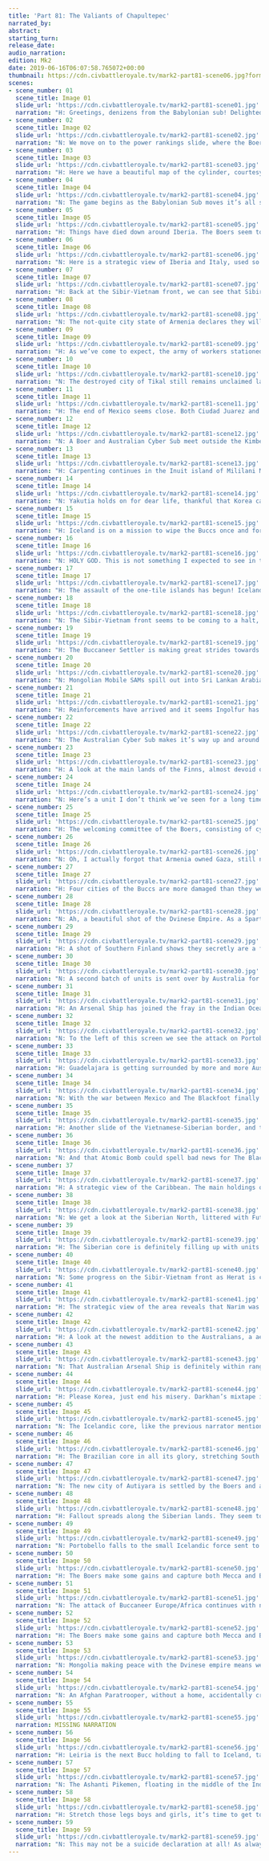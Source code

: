 ```yaml
---
title: 'Part 81: The Valiants of Chapultepec'
narrated_by: 
abstract: 
starting_turn: 
release_date: 
audio_narration: 
edition: Mk2
date: 2019-06-16T06:07:58.765072+00:00 
thumbnail: https://cdn.civbattleroyale.tv/mark2-part81-scene06.jpg?format=webp&nearlossless=1
scenes:
- scene_number: 01
  scene_title: Image 01
  slide_url: 'https://cdn.civbattleroyale.tv/mark2-part81-scene01.jpg'
  narration: "H: Greetings, denizens from the Babylonian sub! Delighted to see you tune in the original arena bloodbath that is the Civilization Battle Royale Mk. II! This time around, we have two narrators that will alternate between the slides to bring you the best possible coverage! I, /u/Hakantula, an avid Icelandic supporter, am joined by my co-writer, /u/NightMan and supporter of the polar opposite to Iceland, the Dvinese Empire. Although last part was statistically speaking a very uneventful one, the new wars that sparked during this part will finally (hopefully) clash into a great pool of death, bloodshed and mass destruction!\nN: They certainly will as the hyped up war between Australia and the Boers ultimately lead to the Boers sending a few (by a few I mean a ridiculous amount) nuclear missiles to harass the Wobbegong Armada in the Kimberley research hubs in Antarctica."
- scene_number: 02
  scene_title: Image 02
  slide_url: 'https://cdn.civbattleroyale.tv/mark2-part81-scene02.jpg'
  narration: "N: We move on to the power rankings slide, where the Boers sit comfortably at the top. The Boer invasion of Finnish Italy has unfortunately come to a halt recently as they can’t seem to realise that their hover tanks can’t capture cities. However, if they can keep the cities down low and sneak a melee boat in there, they’d have yet another foothold to launch an attack on mainland Europe.\nH: As a Dutch man myself, I can’t help but smile to see the Boers doing so well, even though I’m rooting for Iceland. That said, we’ll see if they can project this power over to two fronts, being Finland and Australia. It won’t be the first time they’ve done it."
- scene_number: 03
  scene_title: Image 03
  slide_url: 'https://cdn.civbattleroyale.tv/mark2-part81-scene03.jpg'
  narration: "H: Here we have a beautiful map of the cylinder, courtesy of /u/nathanmasse! It does not only highlight the changes that happened last part, but finally gives a clear insight to the borders at sea! Hot spots are the Mediterranean and the Caribbean, where you can see that border gore is definitely not only a thing on land. The Australians keep getting a better foothold on the Americans and have a lot of room to try and get a land force on the coast. This is also a good time to point out that Vietnam nearly encapsulates the main land of Sri Lanka, while cutting off Negombo completely."
- scene_number: 04
  scene_title: Image 04
  slide_url: 'https://cdn.civbattleroyale.tv/mark2-part81-scene04.jpg'
  narration: "N: The game begins as the Babylonian Sub moves it’s all seeing eyes to the Arabian peninsula and the also stagnating invasion of Finnish Arabia. The Boers seem to have the same problem on both fronts as they swarm the cities with units that can’t capture them.\nH: But we would like to take the time for a big event aboard the sub. We have gained enough experience for an upgrade! I just hope we get bigger bathtubs to relax in. Also, I heard overlord Tpang invites us all for a drink and he’s paying! Come on over and rejoice!"
- scene_number: 05
  scene_title: Image 05
  slide_url: 'https://cdn.civbattleroyale.tv/mark2-part81-scene05.jpg'
  narration: "H: Things have died down around Iberia. The Boers seem to have control of most of Iberia for now (although you cannot be sure when a Finnish X-Com squad drops down), while Iceland only has to fear the group of carriers holding two units and a Cybersub. Further east, Boer forces might make a move to capture the cities in black, with a Mobile SAM on its way to Panormus!"
- scene_number: 06
  scene_title: Image 06
  slide_url: 'https://cdn.civbattleroyale.tv/mark2-part81-scene06.jpg'
  narration: "N: Here is a strategic view of Iberia and Italy, used so we can see the devastation left by the Boer advance. Braga (Boers) has all of it’s land tiles in the general vicinity pillaged, leaving the only place safe of fire being the pristine Mediterranean waters. Although at this point they’re probably absolutely packed with Boer Hover Tanks, desperately wondering how the Finnish cities are holding on. I think Paul Kruger (Boers) may have run into a design flaw."
- scene_number: 07
  scene_title: Image 07
  slide_url: 'https://cdn.civbattleroyale.tv/mark2-part81-scene07.jpg'
  narration: "H: Back at the Sibir-Vietnam front, we can see that Sibir is fighting valiantly against the Sisters. Every damaged except Herat has more health since we last saw them fighting and a lot more Siberian units closing in on the borders. Meanwhile, Vietnam’s units are nowhere close to capture Herat. The Roman ballista moved around the city to get a spectacular view of the destruction."
- scene_number: 08
  scene_title: Image 08
  slide_url: 'https://cdn.civbattleroyale.tv/mark2-part81-scene08.jpg'
  narration: "N: The not-quite city state of Armenia declares they will find that pesky Ashanti Pikeman and cut off their head. How they’re going to make it into the Indian Ocean with no cities on that coast and Vietnam definitely not giving them open borders anytime soon I’m not sure, but Tiridates (Armenia) can hope, it may be the only relevant thing they can do at this point."
- scene_number: 09
  scene_title: Image 09
  slide_url: 'https://cdn.civbattleroyale.tv/mark2-part81-scene09.jpg'
  narration: "H: As we’ve come to expect, the army of workers stationed inside the Siberian cities keep doing their thing, clearing all the nuclear fallout around Narim. Siberian forces have finally pushed into Vietnamese territory near Bamda, but a lot of forces have been lost doing so. We cannot assess the situation more carefully, since the repeal of historical landmarks are blocking our view."
- scene_number: 10
  scene_title: Image 10
  slide_url: 'https://cdn.civbattleroyale.tv/mark2-part81-scene10.jpg'
  narration: "N: The destroyed city of Tikal still remains unclaimed land and the closest settler to it I can see is a Buccaneer one next to St. Eustatius. Is it possible that the Buccaneers will be sneaky and settle a city on the ruins? Granted, it won’t have the population of Tikal but it would be one massive screw you to the Australian invasion. The paratrooper near Uxmal could also be useful if either of the Buccaneer settlers (one near Chichen Itza as well) decide to settle in the ruins of Tikal."
- scene_number: 11
  scene_title: Image 11
  slide_url: 'https://cdn.civbattleroyale.tv/mark2-part81-scene11.jpg'
  narration: "H: The end of Mexico seems close. Both Ciudad Juarez and Veracruz are in deep red and surrounded by at least one unit to capture the city, with Mexico City in the yellow. Mexico has no melee units left, and the Mexican Writer documents the downfall of his country while weeping. It might to time to prime the F key, ladies and gentlemen!"
- scene_number: 12
  scene_title: Image 12
  slide_url: 'https://cdn.civbattleroyale.tv/mark2-part81-scene12.jpg'
  narration: "N: A Boer and Australian Cyber Sub meet outside the Kimberley city of Wulungara, both (hopefully) packing nuclear weapons. It’s unfortunate for Paul Kruger (Boers) that they seemed to encounter a massive chunk of Australia’s navy on the way to the Australian homeland. The Cyber Sub that Henry Parkes (Australia) is sending over seems to be close to firing range on Middelburg (which is ironically not in the middle of anything) and only has to fight through a few units to get there."
- scene_number: 13
  scene_title: Image 13
  slide_url: 'https://cdn.civbattleroyale.tv/mark2-part81-scene13.jpg'
  narration: "H: Carpenting continues in the Inuit island of Mililani Mauka and has a very decent carpet. The Carrier-virus has not spread to this tranquil place on the cylinder. Meanwhile Kamehameha looks over the Inuit army and sighs, wishing he could have his empire back.\nN: Inuit still seem to have an Unaaq, most likely to serve as a friendly anti-drug mascot to the local island children."
- scene_number: 14
  scene_title: Image 14
  slide_url: 'https://cdn.civbattleroyale.tv/mark2-part81-scene14.jpg'
  narration: "N: Yakutia holds on for dear life, thankful that Korea can’t get a melee unit into Beryozovo. I feel genuinely sorry for Yakutia, sitting pretty for a millennia until Korea decided it was time to go and in one fell swoop took almost all their cities. It would be a cruel existence if they decided to peace out now."
- scene_number: 15
  scene_title: Image 15
  slide_url: 'https://cdn.civbattleroyale.tv/mark2-part81-scene15.jpg'
  narration: "H: Iceland is on a mission to wipe the Buccs once and for all with their giant armada of… I count seven ships here? Granted, there are also two nuclear missiles to possibly do some damage, but I would say that it won’t be enough without some support coming in very soon. That being said, he only has to face Carriers..."
- scene_number: 16
  scene_title: Image 16
  slide_url: 'https://cdn.civbattleroyale.tv/mark2-part81-scene16.jpg'
  narration: "N: HOLY GOD. This is not something I expected to see in this part, I thought they’d at least hold on for a little longer but it seems that The Blackfoot managed to push through the rut they’d gotten themselves into with the Mexican war. That means that Mexico has been eliminated in 22nd place and what a ride they had. In the early game I saw Mexico as a regional power, joining in on the Great North American Gangbang but stagnating there on out. The sack of Austin is a moment that will be remembered by all and the sheer determination of the Mexican people in not succumbing to the Blackfoot invasion. The Mexicans fought valiantly but in the end couldn’t hold on longer. Press F to pay respects."
- scene_number: 17
  scene_title: Image 17
  slide_url: 'https://cdn.civbattleroyale.tv/mark2-part81-scene17.jpg'
  narration: "H: The assault of the one-tile islands has begun! Iceland’s forces are drifting along the sea borders of the Buccaneer holdings, while Portobello has been reduced to less than half health. That said, all three islands have a lot of units stationed in the city with a total of 38 units split between the five cities we can see. We can also spot an Icelandic Settler going west. Let’s all hope he dodges death going through the Buccaneer territory and settles on the spot Tikal used to be. Dream big, little man."
- scene_number: 18
  scene_title: Image 18
  slide_url: 'https://cdn.civbattleroyale.tv/mark2-part81-scene18.jpg'
  narration: "N: The Sibir-Vietnam front seems to be coming to a halt, the previously damaged cities of Urgench and Nishapur are now at full health and looking fine for the moment. The same can not be said for the Sibir city of Herat, which seems worse off than the last time we saw it. The BioTrooper Tpang has highlighted can hopefully help the defence."
- scene_number: 19
  scene_title: Image 19
  slide_url: 'https://cdn.civbattleroyale.tv/mark2-part81-scene19.jpg'
  narration: "H: The Buccaneer Settler is making great strides towards the ruins of Tikal, now in the Australian borders of Port-Au-Prince. The Buccs actually have good control of the canal of Nassau, making sure no Wobbegong Armada can pass through, hereby saving Leogane for now. Chichen Itza is also healing up nicely and the Buccs seem to gain control of this situation slowly."
- scene_number: 20
  scene_title: Image 20
  slide_url: 'https://cdn.civbattleroyale.tv/mark2-part81-scene20.jpg'
  narration: "N: Mongolian Mobile SAMs spill out into Sri Lankan Arabia and more funny than that is the poor Boer Hover Tank stuck in the middle of Vietnamese territory. I bet he just wishes he could butt his head against Finnish Arabia, not ever taking the city."
- scene_number: 21
  scene_title: Image 21
  slide_url: 'https://cdn.civbattleroyale.tv/mark2-part81-scene21.jpg'
  narration: "H: Reinforcements have arrived and it seems Ingolfur has given the order to take Cienfuegos! Led by the heroic Icelandic scout, the armada makes his way to the Strait of Gibraltar, one of the few spots on the cylinder where such a huge naval force doesn’t mean that much with the limited space. However, with even more reinforcements coming, Iceland can even brute force his way through the Bucc defenses. The Cybersub seems to have different plans and looks to head west, unleashing hell on the main Bucc holdings."
- scene_number: 22
  scene_title: Image 22
  slide_url: 'https://cdn.civbattleroyale.tv/mark2-part81-scene22.jpg'
  narration: "N: The Australian Cyber Sub makes it’s way up and around towards Middelburg, thoroughly confusing the Boer navy as they head towards where the Cyber Sub previously was. This tactic could work wonders for Parkes (Australia), distract the navy that could destroy their nuclear warhead while it makes its way to nuke the crap out of their intended city."
- scene_number: 23
  scene_title: Image 23
  slide_url: 'https://cdn.civbattleroyale.tv/mark2-part81-scene23.jpg'
  narration: "H: A look at the main lands of the Finns, almost devoid of any land units. The few they do have are on border patrol to watch their Swedish neighbors. The one thing Finland has going for them in this slide is their half-decent navy, which means Sweden can’t immediately take their coastal cities in the north. Use that production you have Finland!"
- scene_number: 24
  scene_title: Image 24
  slide_url: 'https://cdn.civbattleroyale.tv/mark2-part81-scene24.jpg'
  narration: "N: Here’s a unit I don’t think we’ve seen for a long time, an Australian Prime Minister. From his wikipedia page I can see he was the 23rd Prime Minister of Australia and was quite different from his predecessor, in the fact that he didn’t introduce radical reforms in the beginning of his term and instead worked slower. But hey, what do I know about Australian politics, i just read something off a wikipedia page. As for the effect this unit has on the game, it replaces the Great Writer providing political quotes instead. In addition to this it gives +1 tourism to any non-puppeted coastal cities per owned land tile outside of workable area. God damn that’s confusing but I shouldn’t think that they gave much more tourism, seeing how close together some of the cities on the cylinder are."
- scene_number: 25
  scene_title: Image 25
  slide_url: 'https://cdn.civbattleroyale.tv/mark2-part81-scene25.jpg'
  narration: "H: The welcoming committee of the Boers, consisting of cybersubs, is greeting a part of the Wobbegong Armada near the Kimberley holdings of the Arctic. We know one of the Australian ships carries a Nuclear Missile, but there three more ships carrying a load of their own. Meanwhile, the Boers have a carrier with two units. The Kimberley just watches from his island, wishing he had any idea to make units this advanced."
- scene_number: 26
  scene_title: Image 26
  slide_url: 'https://cdn.civbattleroyale.tv/mark2-part81-scene26.jpg'
  narration: "N: Oh, I actually forgot that Armenia owned Gaza, still not gonna make that dream of beheading the Ashanti Pikemen any more realistic. Anyway, Gaza is currently a puppet meaning Armenia cannot control what it builds. It could build be building literally anything for all we know, but I like to think that the government of Gaza has ordered a monument to be built and Tiridates then proceeds to throw a hissy fit in his office, unable to stop them."
- scene_number: 27
  scene_title: Image 27
  slide_url: 'https://cdn.civbattleroyale.tv/mark2-part81-scene27.jpg'
  narration: "H: Four cities of the Buccs are more damaged than they were in the previous slide, with Leogane having no health left. Guadelajara is also at risk is being captured by the Australians as an AA-Gun moves in for the capture. The Bucc Settler has opted for a tactical retreat. The Icelandic fleet from the west is also moving in closer and closer, possibly capturing a city or two!"
- scene_number: 28
  scene_title: Image 28
  slide_url: 'https://cdn.civbattleroyale.tv/mark2-part81-scene28.jpg'
  narration: "N: Ah, a beautiful shot of the Dvinese Empire. As a Spart supporter myself I feel my faith in them dropping every part. They’ve got no way of escaping this one city hell and the only hope they have is to snipe a city from the Boers which would be a beautiful thing.\nHowever, this isn’t the main focus of this slide. Armenia seems intent on taking out all destroyed civilizations on the cylinder, this time being intent on destroying the Timurids."
- scene_number: 29
  scene_title: Image 29
  slide_url: 'https://cdn.civbattleroyale.tv/mark2-part81-scene29.jpg'
  narration: "H: A shot of Southern Finland shows they secretly are a fan of Boer tactics since their land army is primarily Hovertanks. Also, Armenia is seen in almost its full glory, sporting more land units than any other civilization on this screen! Time to act on their slacking Armenia, this might be your only shot!"
- scene_number: 30
  scene_title: Image 30
  slide_url: 'https://cdn.civbattleroyale.tv/mark2-part81-scene30.jpg'
  narration: "N: A second batch of units is sent over by Australia for the Boer invasion. We get a shot of a Giant Death Robot riding an Advanced Destroyer, not as embarrassing as riding a Caravel. Actually pretty badass in my opinion."
- scene_number: 31
  scene_title: Image 31
  slide_url: 'https://cdn.civbattleroyale.tv/mark2-part81-scene31.jpg'
  narration: "H: An Arsenal Ship has joined the fray in the Indian Ocean, bringing two more Nuclear Missiles into play. Neither side has used their (presumed) missiles yet, with Australia still rocking with four of them. So far it seems that the Boer are losing this fight, losing more units. Will the Arsenal Ship make the difference?"
- scene_number: 32
  scene_title: Image 32
  slide_url: 'https://cdn.civbattleroyale.tv/mark2-part81-scene32.jpg'
  narration: "N: To the left of this screen we see the attack on Portobello still continues on but with only two units next to it, it may fail to succeed. I’m actually surprised that Iceland hasn’t started an attack on Cienfuegos yet, but the Great General might just order his army to attack soon."
- scene_number: 33
  scene_title: Image 33
  slide_url: 'https://cdn.civbattleroyale.tv/mark2-part81-scene33.jpg'
  narration: "H: Guadelajara is getting surrounded by more and more Australian units and it only seems a matter of time before that area is greener than it is now. But more importantly, we have landfall! An Australian settler sits on the place next to where Tikal used to be and I can’t see Australia not settling here first (too bad Tibet!)."
- scene_number: 34
  scene_title: Image 34
  slide_url: 'https://cdn.civbattleroyale.tv/mark2-part81-scene34.jpg'
  narration: "N: With the war between Mexico and The Blackfoot finally over, The Blackfoot can finally start to clear up all the fallout that arose because of it. I’d like to know how many nukes were actually dropped on Mexico during the war, it must be somewhere above 15, there’s just so much fallout everywhere. Also, another thing I can’t remember is if Australia and The Blackfoot are at war. If so, that paratrooper heading towards Ciudad Juarez could be a problem."
- scene_number: 35
  scene_title: Image 35
  slide_url: 'https://cdn.civbattleroyale.tv/mark2-part81-scene35.jpg'
  narration: "H: Another slide of the Vietnamese-Siberian border, and this shows how little has been achieved so far due to the difficult terrain around here. I wouldn’t give this war to any side just yet, although two GDR’s are moving towards Wuppertal in the top-right corner. Time will tell if that’s enough to break the Sibir defenses."
- scene_number: 36
  scene_title: Image 36
  slide_url: 'https://cdn.civbattleroyale.tv/mark2-part81-scene36.jpg'
  narration: "N: And that Atomic Bomb could spell bad news for The Blackfoot as it heads towards the Americas. Although, it’s more likely that the bomb is on a path directly towards the Buccaneers, which is equally scary."
- scene_number: 37
  scene_title: Image 37
  slide_url: 'https://cdn.civbattleroyale.tv/mark2-part81-scene37.jpg'
  narration: "H: A strategic view of the Caribbean. The main holdings of the Buccs are slowly getting destroyed, with Port Royal in black and both St. Eustatius and Tortuga being the next target. More importantly though, this is our first look at Therapne, the replacement of Tikal! A beautiful location, and looking at the number of units stationed, it has a fantastic hangar as well! This gives the Aussies another base to damage the Bucc holdings."
- scene_number: 38
  scene_title: Image 38
  slide_url: 'https://cdn.civbattleroyale.tv/mark2-part81-scene38.jpg'
  narration: "N: We get a look at the Siberian North, littered with Future Worlds improvements. As always, the Deity AI somehow make the worst city spots (literally in a snow covered island) into massive population hubs. I mean, Krasnodar is bigger than some capitals in the game, that’s insane!"
- scene_number: 39
  scene_title: Image 39
  slide_url: 'https://cdn.civbattleroyale.tv/mark2-part81-scene39.jpg'
  narration: "H: The Siberian core is definitely filling up with units as opposed to workers this time around. Narim might’ve been hit by a missile here, being at half health. However, the Sibir, famed for their workers, get to work immediately to clean the fallout. Trigger Darkhan is still silently rapping in his own corner of the world, waiting."
- scene_number: 40
  scene_title: Image 40
  slide_url: 'https://cdn.civbattleroyale.tv/mark2-part81-scene40.jpg'
  narration: "N: Some progress on the Sibir-Vietnam front as Herat is captured by Vietnam. The Roman Ballista flees the scene of the crime, having learnt from his thousands of years of wandering the earth that violence is not the answer. After all, violence is what killed his country leaving him stranded."
- scene_number: 41
  scene_title: Image 41
  slide_url: 'https://cdn.civbattleroyale.tv/mark2-part81-scene41.jpg'
  narration: "H: The strategic view of the area reveals that Narim was indeed nuked, along with Dila and Rasht, judging from the fallout surrounding the cities. Workers are on their way. The Knights of the Maond table are retreating, lest their horses mutate from all the radiation."
- scene_number: 42
  scene_title: Image 42
  slide_url: 'https://cdn.civbattleroyale.tv/mark2-part81-scene42.jpg'
  narration: "H: A look at the newest addition to the Australians, a aerial base called Therapne. Australia is finally getting a good foothold on the Americas, already trying to fill their territory with units. Guadelajara is still under siege, although sending more units to capture the city might be a good idea."
- scene_number: 43
  scene_title: Image 43
  slide_url: 'https://cdn.civbattleroyale.tv/mark2-part81-scene43.jpg'
  narration: "N: That Australian Arsenal Ship is definitely within range of Middelburg now with little to no resistance being faced from the Boers. Even if Australia nukes Middelburg and takes the city and then peaces out afterwards, they’d still be in an advantageous position next time they go to war. Having a city right off the coast of the Boers to attack from would be massive."
- scene_number: 44
  scene_title: Image 44
  slide_url: 'https://cdn.civbattleroyale.tv/mark2-part81-scene44.jpg'
  narration: "H: Please Korea, just end his misery. Darkhan’s mixtape isn’t even fire enough to save him from this icy hell. You had your chance in the beginning, but you blew it."
- scene_number: 45
  scene_title: Image 45
  slide_url: 'https://cdn.civbattleroyale.tv/mark2-part81-scene45.jpg'
  narration: "N: The Icelandic core, like the previous narrator mentioned, is practically devoid of land units and down near their capital is a worryingly large amount of carriers without planes on them. Carriers are great units of course, but without anything on them they’re not the most efficient city attacking tool."
- scene_number: 46
  scene_title: Image 46
  slide_url: 'https://cdn.civbattleroyale.tv/mark2-part81-scene46.jpg'
  narration: "H: The Brazilian core in all its glory, stretching South America almost entirely. Even though he has not been at war, it seems Pedro has not been sitting idle, sporting a nice carpet already. The Icelandic musician spreads his propagandic words across the continent, but the Brazilians are not swayed by his music, preferring more hip-shaking during their carnivals."
- scene_number: 47
  scene_title: Image 47
  slide_url: 'https://cdn.civbattleroyale.tv/mark2-part81-scene47.jpg'
  narration: "N: The new city of Autiyara is settled by the Boers and a Boer worker is instantly sent there to clean up the pillaged tiles there. Imagine having to head off from the paradise that is Pretoria just to scrub up debris from a slum city that’s only recently came into being. He better be getting good pay for this…"
- scene_number: 48
  scene_title: Image 48
  slide_url: 'https://cdn.civbattleroyale.tv/mark2-part81-scene48.jpg'
  narration: "H: Fallout spreads along the Siberian lands. They seem to have taken a beating during this turn, with a lot of cities in the yellow or red and less units, but they have recaptured Herat. Fallout spreads everywhere, and even the Hunnic worker has been hired to help with clearing it. On the other side of the border, Sibir seems to have some space to send their army towards Bamda."
- scene_number: 49
  scene_title: Image 49
  slide_url: 'https://cdn.civbattleroyale.tv/mark2-part81-scene49.jpg'
  narration: "N: Portobello falls to the small Icelandic force sent to it and to attack on Cienfuegos begins, looking to be fairly successful as it’s in the red with a destroyer next to it. Also, Leira and Cumana are both being attacked, could this spell the end of the Buccs in Europe?"
- scene_number: 50
  scene_title: Image 50
  slide_url: 'https://cdn.civbattleroyale.tv/mark2-part81-scene50.jpg'
  narration: "H: The Boers make some gains and capture both Mecca and Bethlehem! A small group of Hovertanks continue on towards Jerusalem and Finland doesn’t look like it’s gonna do anything to stop the Boers."
- scene_number: 51
  scene_title: Image 51
  slide_url: 'https://cdn.civbattleroyale.tv/mark2-part81-scene51.jpg'
  narration: "N: The attack of Buccaneer Europe/Africa continues with not much progress being made since last turn. Back in Sale, the Buccs have a stack of Drone Fighters that could be used to stop any attack by those Icelandic units. However, they could also be in range of Leira, halting the attack drastically."
- scene_number: 52
  scene_title: Image 52
  slide_url: 'https://cdn.civbattleroyale.tv/mark2-part81-scene52.jpg'
  narration: "H: The Boers make some gains and capture both Mecca and Bethlehem! A small group of Hovertanks continue on towards Jerusalem and Finland doesn’t look like it’s gonna do anything to stop the Boers."
- scene_number: 53
  scene_title: Image 53
  slide_url: 'https://cdn.civbattleroyale.tv/mark2-part81-scene53.jpg'
  narration: "N: Mongolia making peace with the Dvinese empire means we can take a look at their core. Karakorum is at an abysmal 20 population, the Sibir cities in the icy north are better than that come one Genghis! Other than that, their unit spread looks good and declaring war on Sibir would probably result in them gaining a few cities."
- scene_number: 54
  scene_title: Image 54
  slide_url: 'https://cdn.civbattleroyale.tv/mark2-part81-scene54.jpg'
  narration: "N: An Afghan Paratrooper, without a home, accidentally crash lands in the waters outside Jakarta. Maybe he’s taking the Roman Ballista’s view on war, or maybe it will take him a few thousand years to figure it out. Either way, the Afghan Paratrooper has found solace in Jakarta."
- scene_number: 55
  scene_title: Image 55
  slide_url: 'https://cdn.civbattleroyale.tv/mark2-part81-scene55.jpg'
  narration: MISSING NARRATION
- scene_number: 56
  scene_title: Image 56
  slide_url: 'https://cdn.civbattleroyale.tv/mark2-part81-scene56.jpg'
  narration: "H: Leiria is the next Bucc holding to fall to Iceland, taking down five stationed units in the process. Cumana seems very likely to fall, while Cienfuegos might hold out a little bit longer. Iceland is slowly driving the Buccs back to their holdings on the other side of the Atlantic."
- scene_number: 57
  scene_title: Image 57
  slide_url: 'https://cdn.civbattleroyale.tv/mark2-part81-scene57.jpg'
  narration: "N: The Ashanti Pikemen, floating in the middle of the Indian Ocean decides it’s just had enough of Sibir and decides that, even though they’re small, they can take on the might of Sibir. Dream big little pikeman, dream big.  \nAlso, that Burmese Musician in the top left hand corner seems to be spitting straight fire."
- scene_number: 58
  scene_title: Image 58
  slide_url: 'https://cdn.civbattleroyale.tv/mark2-part81-scene58.jpg'
  narration: "H: Stretch those legs boys and girls, it’s time to get to work! Dvin has trained hard to in their canal city for this moment. Boer is not taking matters into their hands, so the Spartans rise once more! They declare war on Finland and will probably take to take control of the east part of the Mediterranean. Sri Lanka joins in as well and might be able to make some gains here! Batticaloa is next to Negombo and Sri Lanka has a decent amount of units there. The main problem is that the Afghan refugees might be blocking their way to do something impactful in the Battle Royale for once."
- scene_number: 59
  scene_title: Image 59
  slide_url: 'https://cdn.civbattleroyale.tv/mark2-part81-scene59.jpg'
  narration: "N: This may not be a suicide declaration at all! As always Sparta surprises us and immediately takes Jerusalem from Finnish hands. With an attack on Nicomedia getting the city down to yellow, this is definitely a fun time to be a Sparta supporter! SPARTANS READY!"
---
```

